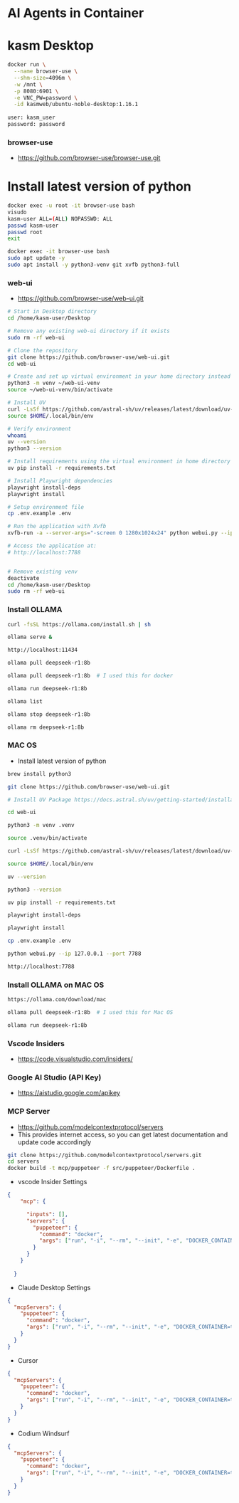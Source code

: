 # AI Agents in Container

# kasm Desktop
```bash
docker run \
  --name browser-use \
  --shm-size=4096m \
  -w /mnt \
  -p 8080:6901 \
  -e VNC_PW=password \
  -id kasmweb/ubuntu-noble-desktop:1.16.1
  
user: kasm_user
password: password
 ```

### browser-use
- https://github.com/browser-use/browser-use.git

# Install latest version of python
```bash
docker exec -u root -it browser-use bash
visudo
kasm-user ALL=(ALL) NOPASSWD: ALL
passwd kasm-user
passwd root
exit

docker exec -it browser-use bash
sudo apt update -y
sudo apt install -y python3-venv git xvfb python3-full
```

### web-ui
- https://github.com/browser-use/web-ui.git
```bash
# Start in Desktop directory
cd /home/kasm-user/Desktop

# Remove any existing web-ui directory if it exists
sudo rm -rf web-ui

# Clone the repository
git clone https://github.com/browser-use/web-ui.git
cd web-ui

# Create and set up virtual environment in your home directory instead
python3 -m venv ~/web-ui-venv
source ~/web-ui-venv/bin/activate

# Install UV
curl -LsSf https://github.com/astral-sh/uv/releases/latest/download/uv-installer.sh | sh
source $HOME/.local/bin/env

# Verify environment
whoami
uv --version
python3 --version

# Install requirements using the virtual environment in home directory
uv pip install -r requirements.txt

# Install Playwright dependencies
playwright install-deps 
playwright install

# Setup environment file
cp .env.example .env

# Run the application with Xvfb
xvfb-run -a --server-args="-screen 0 1280x1024x24" python webui.py --ip 0.0.0.0 --port 7788

# Access the application at:
# http://localhost:7788


# Remove existing venv
deactivate
cd /home/kasm-user/Desktop
sudo rm -rf web-ui
```

### Install OLLAMA
```bash
curl -fsSL https://ollama.com/install.sh | sh

ollama serve &

http://localhost:11434

ollama pull deepseek-r1:8b

ollama pull deepseek-r1:8b  # I used this for docker

ollama run deepseek-r1:8b

ollama list

ollama stop deepseek-r1:8b

ollama rm deepseek-r1:8b
```

### MAC OS

- Install latest version of python
```bash
brew install python3

git clone https://github.com/browser-use/web-ui.git

# Install UV Package https://docs.astral.sh/uv/getting-started/installation/

cd web-ui

python3 -m venv .venv

source .venv/bin/activate

curl -LsSf https://github.com/astral-sh/uv/releases/latest/download/uv-installer.sh | sh

source $HOME/.local/bin/env

uv --version

python3 --version

uv pip install -r requirements.txt

playwright install-deps 

playwright install

cp .env.example .env

python webui.py --ip 127.0.0.1 --port 7788

http://localhost:7788
```

### Install OLLAMA on MAC OS
```bash
https://ollama.com/download/mac

ollama pull deepseek-r1:8b  # I used this for Mac OS

ollama run deepseek-r1:8b
```

### Vscode Insiders
- https://code.visualstudio.com/insiders/

### Google AI Studio (API Key)
- https://aistudio.google.com/apikey

### MCP Server
- https://github.com/modelcontextprotocol/servers
- This provides internet access, so you can get latest documentation and update code accordingly

```bash
git clone https://github.com/modelcontextprotocol/servers.git
cd servers
docker build -t mcp/puppeteer -f src/puppeteer/Dockerfile .
```

- vscode Insider Settings
```json
{
    "mcp": {

      "inputs": [],
      "servers": {
        "puppeteer": {
          "command": "docker",
          "args": ["run", "-i", "--rm", "--init", "-e", "DOCKER_CONTAINER=true", "mcp/puppeteer"]
        }
      }
    }
    
  }
```

- Claude Desktop Settings
```json
{
  "mcpServers": {
    "puppeteer": {
      "command": "docker",
      "args": ["run", "-i", "--rm", "--init", "-e", "DOCKER_CONTAINER=true", "mcp/puppeteer"]
    }
  }
}
```

- Cursor
```json
{
  "mcpServers": {
    "puppeteer": {
      "command": "docker",
      "args": ["run", "-i", "--rm", "--init", "-e", "DOCKER_CONTAINER=true", "mcp/puppeteer"]
    }
  }
}
```

- Codium Windsurf
```json
{
  "mcpServers": {
    "puppeteer": {
      "command": "docker",
      "args": ["run", "-i", "--rm", "--init", "-e", "DOCKER_CONTAINER=true", "mcp/puppeteer"]
    }
  }
}
```
